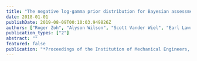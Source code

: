 ```yaml
---
title: "The negative log-gamma prior distribution for Bayesian assessment of system reliability"
date: 2018-01-01
publishDate: 2019-08-09T00:10:03.949826Z
authors: ["Roger Zoh", "Alyson Wilson", "Scott Vander Wiel", "Earl Lawrence"]
publication_types: ["2"]
abstract: ""
featured: false
publication: "*Proceedings of the Institution of Mechanical Engineers, Part O: Journal of Risk and Reliability*"
---
```


